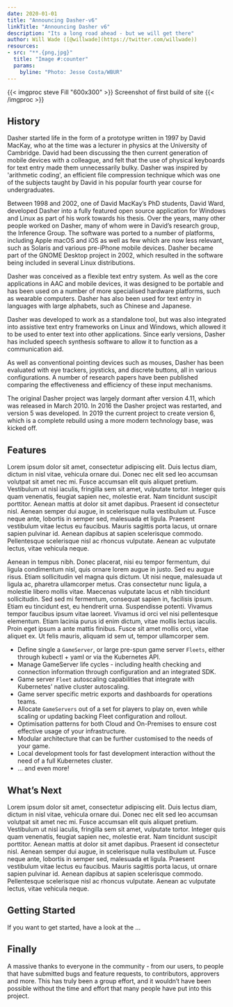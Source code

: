 ```yaml
---
date: 2020-01-01
title: "Announcing Dasher-v6"
linkTitle: "Announcing Dasher v6"
description: "Its a long road ahead - but we will get there"
author: Will Wade ([@willwade](https://twitter.com/willwade))	
resources:
- src: "**.{png,jpg}"
  title: "Image #:counter"
  params:
    byline: "Photo: Jesse Costa/WBUR"
---
```


{{< imgproc steve Fill "600x300" >}}
Screenshot of first build of site
{{< /imgproc >}}

## History

Dasher started life in the form of a prototype written in 1997 by David MacKay, who at the time was a lecturer in physics at the University of Cambridge. David had been discussing the then current generation of mobile devices with a colleague, and felt that the use of physical keyboards for text entry made them unnecessarily bulky. Dasher was inspired by 'arithmetic coding', an efficient file compression technique which was one of the subjects taught by David in his popular fourth year course for undergraduates.

Between 1998 and 2002, one of David MacKay’s PhD students, David Ward, developed Dasher into a fully featured open source application for Windows and Linux as part of his work towards his thesis. Over the years, many other people worked on Dasher, many of whom were in David’s research group, the Inference Group. The software was ported to a number of platforms, including Apple macOS and iOS as well as few which are now less relevant, such as Solaris and various pre-iPhone mobile devices. Dasher became part of the GNOME Desktop project in 2002, which resulted in the software being included in several Linux distributions.

Dasher was conceived as a flexible text entry system. As well as the core applications in AAC and mobile devices, it was designed to be portable and has been used on a number of more specialised hardware platforms, such as wearable computers. Dasher has also been used for text entry in languages with large alphabets, such as Chinese and Japanese.

Dasher was developed to work as a standalone tool, but was also integrated into assistive text entry frameworks on Linux and Windows, which allowed it to be used to enter text into other applications. Since early versions, Dasher has included speech synthesis software to allow it to function as a communication aid.

As well as conventional pointing devices such as mouses, Dasher has been evaluated with eye trackers, joysticks, and discrete buttons, all in various configurations. A number of research papers have been published comparing the effectiveness and efficiency of these input mechanisms.

The original Dasher project was largely dormant after version 4.11, which was released in March 2010. In 2016 the Dasher project was restarted, and version 5 was developed. In 2019 the current project to create version 6, which is a complete rebuild using a more modern technology base, was kicked off.

## Features

Lorem ipsum dolor sit amet, consectetur adipiscing elit. Duis lectus diam, dictum in nisl vitae, vehicula ornare dui. Donec nec elit sed leo accumsan volutpat sit amet nec mi. Fusce accumsan elit quis aliquet pretium. Vestibulum ut nisl iaculis, fringilla sem sit amet, vulputate tortor. Integer quis quam venenatis, feugiat sapien nec, molestie erat. Nam tincidunt suscipit porttitor. Aenean mattis at dolor sit amet dapibus. Praesent id consectetur nisl. Aenean semper dui augue, in scelerisque nulla vestibulum ut. Fusce neque ante, lobortis in semper sed, malesuada et ligula. Praesent vestibulum vitae lectus eu faucibus. Mauris sagittis porta lacus, ut ornare sapien pulvinar id. Aenean dapibus at sapien scelerisque commodo. Pellentesque scelerisque nisl ac rhoncus vulputate. Aenean ac vulputate lectus, vitae vehicula neque.

Aenean in tempus nibh. Donec placerat, nisi eu tempor fermentum, dui ligula condimentum nisl, quis ornare lorem augue in justo. Sed eu augue risus. Etiam sollicitudin vel magna quis dictum. Ut nisi neque, malesuada ut ligula ac, pharetra ullamcorper metus. Cras consectetur nunc ligula, a molestie libero mollis vitae. Maecenas vulputate lacus et nibh tincidunt sollicitudin. Sed sed mi fermentum, consequat sapien in, facilisis ipsum. Etiam eu tincidunt est, eu hendrerit urna. Suspendisse potenti. Vivamus tempor faucibus ipsum vitae laoreet. Vivamus id orci vel nisi pellentesque elementum. Etiam lacinia purus id enim dictum, vitae mollis lectus iaculis. Proin eget ipsum a ante mattis finibus. Fusce sit amet mollis orci, vitae aliquet ex. Ut felis mauris, aliquam id sem ut, tempor ullamcorper sem.

*   Define single a `GameServer`, or large pre-spun game server `Fleets`, either through kubectl + yaml or via the 
    Kubernetes API.
*   Manage GameServer life cycles - including health checking and connection information through configuration and an
    integrated SDK.
*   Game server `Fleet` autoscaling capabilities that integrate with Kubernetes' native cluster autoscaling.
*   Game server specific metric exports and dashboards for operations teams.
*   Allocate `GameServers` out of a set for players to play on, even while scaling or updating backing Fleet
    configuration and rollout.
*   Optimisation patterns for both Cloud and On-Premises to ensure cost effective usage of your infrastructure.
*   Modular architecture that can be further customised to the needs of your game.
*   Local development tools for fast development interaction without the need of a full Kubernetes cluster.
*   … and even more!

## What’s Next

Lorem ipsum dolor sit amet, consectetur adipiscing elit. Duis lectus diam, dictum in nisl vitae, vehicula ornare dui. Donec nec elit sed leo accumsan volutpat sit amet nec mi. Fusce accumsan elit quis aliquet pretium. Vestibulum ut nisl iaculis, fringilla sem sit amet, vulputate tortor. Integer quis quam venenatis, feugiat sapien nec, molestie erat. Nam tincidunt suscipit porttitor. Aenean mattis at dolor sit amet dapibus. Praesent id consectetur nisl. Aenean semper dui augue, in scelerisque nulla vestibulum ut. Fusce neque ante, lobortis in semper sed, malesuada et ligula. Praesent vestibulum vitae lectus eu faucibus. Mauris sagittis porta lacus, ut ornare sapien pulvinar id. Aenean dapibus at sapien scelerisque commodo. Pellentesque scelerisque nisl ac rhoncus vulputate. Aenean ac vulputate lectus, vitae vehicula neque.



## Getting Started

If you want to get started, have a look at the ...

## Finally

A massive thanks to everyone in the  community - from our users, to people that have submitted bugs and feature
requests, to contributors, approvers and more. This has truly been a group effort, and it wouldn’t have been
possible without the time and effort that many people have put into this project.
